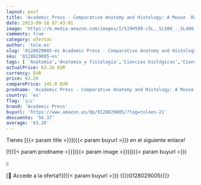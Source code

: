 ```yaml
---
layout: post
title: 'Academic Press - Comparative Anatomy and Histology: A Mouse  Rat  and Human Atlas'
date: 2023-09-18 07:43:01
image: 'https://m.media-amazon.com/images/I/519H599-c5L._SL500_._SL400_.jpg'
comments: true
category: ofertas
author: 'tole.es'
slug: '0128029005-es Academic Press - Comparative Anatomy and Histology: A...'
sku: '0128029005-es'
tags: [ 'Anatomía','Anatomía y fisiología','Ciencias biológicas','Ciencias, tecnología y medicina','Featured Categories','Fisiología','Histología','Libros','Libros en idiomas extranjeros','Libros en inglés','Libros universitarios de biología y ciencias','Libros universitarios de ciencia médica básica','Libros universitarios de ciencia y matemáticas','Libros universitarios de medicina','Libros universitarios de medicina y ciencias de la salud','Libros universitarios y de estudios superiores','Medicina','Medicina preclínica','Patología','Regular Stores','Shops','Veterinaria','academic press','🇪🇸', ]
actualPrice: 63.26 EUR
currency: EUR
price: 63.26
comparePrice: 145.0 EUR
prodname: 'Academic Press - Comparative Anatomy and Histology: A Mouse  Rat  and Human Atlas'
country: 'es'
flag: '🇪🇸'
brand: 'Academic Press'
buyurl: 'https://www.amazon.es/dp/0128029005/?tag=tolees-21'
descuento: '56.37'
average: '63.26'
---
```


Tienes [{{< param title >}}]({{< param buyurl >}}) en el siguiente enlace!

[![{{< param prodname >}}]({{< param image >}})]({{< param buyurl >}})

ℹ️:


[🛒 Accede a la oferta!!]({{< param buyurl >}})
{{<world>}}0128029005{{</world>}}
